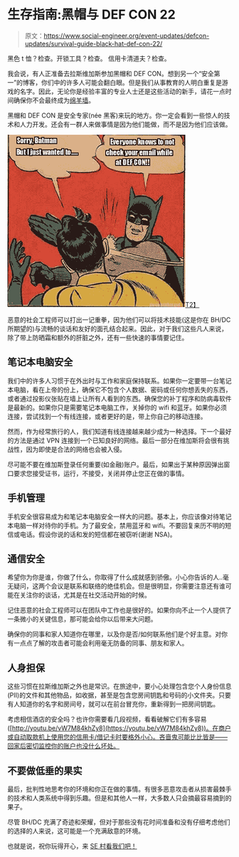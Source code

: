 # 生存指南:黑帽与 DEF CON 22

> 原文：<https://www.social-engineer.org/event-updates/defcon-updates/survival-guide-black-hat-def-con-22/>

黑色 t 恤？检查。开锁工具？检查。
信用卡清道夫？检查。

我会说，有人正准备去拉斯维加斯参加黑帽和 DEF CON。想到另一个“安全第一”的博客，你们中的许多人可能会翻白眼。但是我们从事教育的人明白重复是游戏的名字。因此，无论你是经验丰富的专业人士还是这些活动的新手，请花一点时间确保你不会最终成为[绵羊墙](http://www.wallofsheep.com)。

黑帽和 DEF CON 是安全专家(née 黑客)来玩的地方。你一定会看到一些惊人的技术和人力开发。还会有一群人来做事情是因为他们能做，而不是因为他们应该做。

[![Survival Guide: Black Hat & DEF CON 22](img/97a415a763e56db1f24bd944a197b0fe.png)T2】](https://www.social-engineer.org/general-blog/survival-guide-black-hat-def-con-22/attachment/3675520/)

恶意的社会工程师可以打出一记重拳，因为他们可以将技术技能(这是你在 BH/DC 所期望的)与流畅的谈话和友好的面孔结合起来。因此，对于我们这些凡人来说，除了带上防晒霜和额外的肝脏之外，还有一些快速的事情要记住。

## 笔记本电脑安全

我们中的许多人习惯于在外出时与工作和家庭保持联系。如果你一定要带一台笔记本电脑，看在上帝的份上，确保它不包含个人数据、密码或任何你想丢失的东西，或者通过投影仪张贴在墙上让所有人看到的东西。确保您的补丁程序和防病毒软件是最新的。如果你只是需要笔记本电脑工作，关掉你的 wifi 和蓝牙。如果你必须连接，尝试找到一个有线连接，或者更好的是，带上你自己的移动连接。

然而，作为经常旅行的人，我们知道有线连接越来越少成为一种选择。下一个最好的方法是通过 VPN 连接到一个已知良好的网络。最后一部分在维加斯将会很有挑战性，因为即使是合法的网络也会被入侵。

尽可能不要在维加斯登录任何重要(如金融)账户。最后，如果出于某种原因弹出窗口要求您接受证书，运行，不接受，关闭并停止您正在做的事情。

## 手机管理

手机安全很容易成为和笔记本电脑安全一样大的问题。基本上，你应该像对待笔记本电脑一样对待你的手机。为了最安全，禁用蓝牙和 wifi。不要回复来历不明的短信或电话。假设你说的话和发的短信都在被窃听(谢谢 NSA)。

## 通信安全

希望你为你是谁，你做了什么，你取得了什么成就感到骄傲。小心你告诉的人..毫无疑问，这两个会议是联系和联络的绝佳机会。但是很明显，你需要注意还有谁可能在关注你的谈话，尤其是在社交活动开始的时候。

记住恶意的社会工程师可以在团队中工作也是很好的。如果你向不止一个人提供了一条微小的关键信息，那可能会给你以后带来大问题。

确保你的同事和家人知道你在哪里，以及你是否/如何联系他们是个好主意。对你有一点点了解的攻击者可能会利用毫无防备的同事、朋友和家人。

## 人身担保

这些习惯在拉斯维加斯之外也是常识。在旅途中，要小心处理包含您个人身份信息(PII)的文件和其他物品，如收据，甚至是包含您房间钥匙和号码的小文件夹。只要有人知道你的名字和房间号，就可以在前台冒充你，重新得到一把房间钥匙。

考虑相信酒店的安全吗？也许你需要看几段视频，看看破解它们有多容易([http://youtu.be/vW7M84khZy8](https://youtu.be/vW7M84khZy8))。在商户或自动取款机上使用您的信用卡/借记卡时要格外小心。吝啬鬼可能比比皆是——回家后密切监控你的账户也没什么坏处。

## 不要做低垂的果实

最后，批判性地思考你的环境和你正在做的事情。有很多恶意攻击者从损害最棘手的技术和人类系统中得到乐趣。但是和其他人一样，大多数人只会摘最容易摘到的果子。

尽管 BH/DC 充满了奇迹和荣耀，但对于那些没有花时间准备和没有仔细考虑他们的选择的人来说，这可能是一个充满敌意的环境。

也就是说，祝你玩得开心，来 [SE 村看我们吧！](https://www.social-engineer.org/social-engineer-village/)